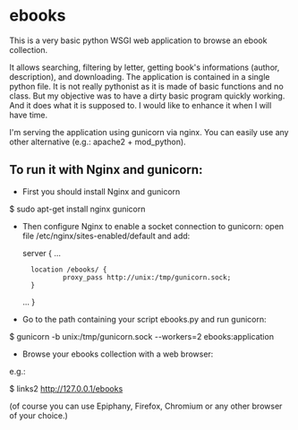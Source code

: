 ebooks
======

This is a very basic python WSGI web application to browse an ebook collection. 

It allows searching, filtering by letter, getting book's informations (author, description), and downloading.
The application is contained in a single python file. It is not really pythonist as it is made of basic functions and no class.
But my objective was to have a dirty basic program quickly working. And it does what it is supposed to.
I would like to enhance it when I will have time.

I'm serving the application using gunicorn via nginx. You can easily use any other alternative (e.g.: apache2 + mod_python).

To run it with Nginx and gunicorn:
---------------------------------

- First you should install Nginx and gunicorn

$ sudo apt-get install nginx gunicorn

- Then configure Nginx to enable a socket connection to gunicorn:
open file /etc/nginx/sites-enabled/default and add:

  server {
  ...
  
        location /ebooks/ {
                proxy_pass http://unix:/tmp/gunicorn.sock;
        }
        
  ...
  }

- Go to the path containing your script ebooks.py and run gunicorn:

$ gunicorn -b unix:/tmp/gunicorn.sock --workers=2 ebooks:application

- Browse your ebooks collection with a web browser:

e.g.:

$ links2 http://127.0.0.1/ebooks

(of course you can use Epiphany, Firefox, Chromium or any other browser of your choice.)
